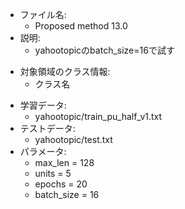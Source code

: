 - ファイル名:
    - Proposed method 13.0
- 説明:
    - yahootopicのbatch_size=16で試す
<!-- - 情報源領域:
    - 20news:全文書
    - dbpedia:train.csv
    - reuter:全文書
    - yahootopic:train_pu_half_v0.txt, train_pu_half_v1.txt -->
- 対象領域のクラス情報:
    - クラス名
<!-- - 学習データ選択方法:
    - rank1-rank2 > 0.05
- 各クラス文書数：3000
- 5と9の文書数：500*6 -->
- 学習データ:
    <!-- - choiced_train_data.csv -->
    - yahootopic/train_pu_half_v1.txt
- テストデータ:
    <!-- - dbpedia/test.csv -->
    - yahootopic/test.txt
- パラメータ:
    - max_len = 128
    - units = 5
    - epochs = 20
    - batch_size = 16